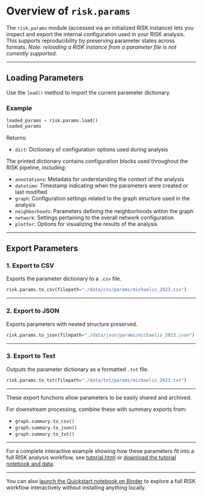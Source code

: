 # Overview of `risk.params`

The `risk.params` module (accessed via an initialized RISK instance) lets you inspect and export the internal configuration used in your RISK analysis. This supports reproducibility by preserving parameter states across formats. _Note: reloading a RISK instance from a parameter file is not currently supported_.

---

## Loading Parameters

Use the `load()` method to import the current parameter dictionary.

### Example

```python
loaded_params = risk.params.load()
loaded_params
```

Returns:

- `dict`: Dictionary of configuration options used during analysis

The printed dictionary contains configuration blocks used throughout the RISK pipeline, including:

- `annotations`: Metadata for understanding the context of the analysis
- `datetime`: Timestamp indicating when the parameters were created or last modified
- `graph`: Configuration settings related to the graph structure used in the analysis
- `neighborhoods`: Parameters defining the neighborhoods within the graph
- `network`: Settings pertaining to the overall network configuration
- `plotter`: Options for visualizing the results of the analysis

---

## Export Parameters

### 1. Export to CSV

Exports the parameter dictionary to a `.csv` file.

```python
risk.params.to_csv(filepath="./data/csv/params/michaelis_2023.csv")
```

---

### 2. Export to JSON

Exports parameters with nested structure preserved.

```python
risk.params.to_json(filepath="./data/json/params/michaelis_2023.json")
```

---

### 3. Export to Text

Outputs the parameter dictionary as a formatted `.txt` file.

```python
risk.params.to_txt(filepath="./data/txt/params/michaelis_2023.txt")
```

---

These export functions allow parameters to be easily shared and archived.

For downstream processing, combine these with summary exports from:

- `graph.summary.to_csv()`
- `graph.summary.to_json()`
- `graph.summary.to_txt()`

---

For a complete interactive example showing how these parameters fit into a full RISK analysis workflow, see [tutorial.html](tutorial.html) or [download the tutorial notebook and data](tutorial.zip).

---

You can also [launch the Quickstart notebook on Binder](https://mybinder.org/v2/gh/riskportal/network-tutorial/HEAD?filepath=notebooks/quickstart.ipynb) to explore a full RISK workflow interactively without installing anything locally.
